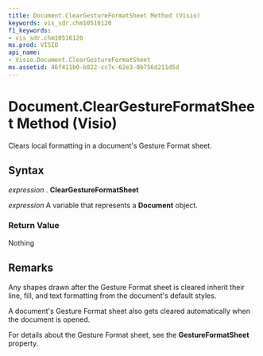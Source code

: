 ```yaml
---
title: Document.ClearGestureFormatSheet Method (Visio)
keywords: vis_sdr.chm10516120
f1_keywords:
- vis_sdr.chm10516120
ms.prod: VISIO
api_name:
- Visio.Document.ClearGestureFormatSheet
ms.assetid: 46f411b0-b822-cc7c-62e3-0b756d211d5d
---
```



# Document.ClearGestureFormatSheet Method (Visio)

Clears local formatting in a document's Gesture Format sheet.


## Syntax

 _expression_ . **ClearGestureFormatSheet**

 _expression_ A variable that represents a **Document** object.


### Return Value

Nothing


## Remarks

Any shapes drawn after the Gesture Format sheet is cleared inherit their line, fill, and text formatting from the document's default styles.

A document's Gesture Format sheet also gets cleared automatically when the document is opened.

For details about the Gesture Format sheet, see the  **GestureFormatSheet** property.


